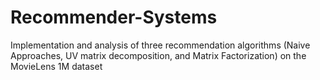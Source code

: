 # Recommender-Systems
Implementation and analysis of three recommendation algorithms (Naive Approaches, UV matrix decomposition, and Matrix Factorization) on the MovieLens 1M dataset 
